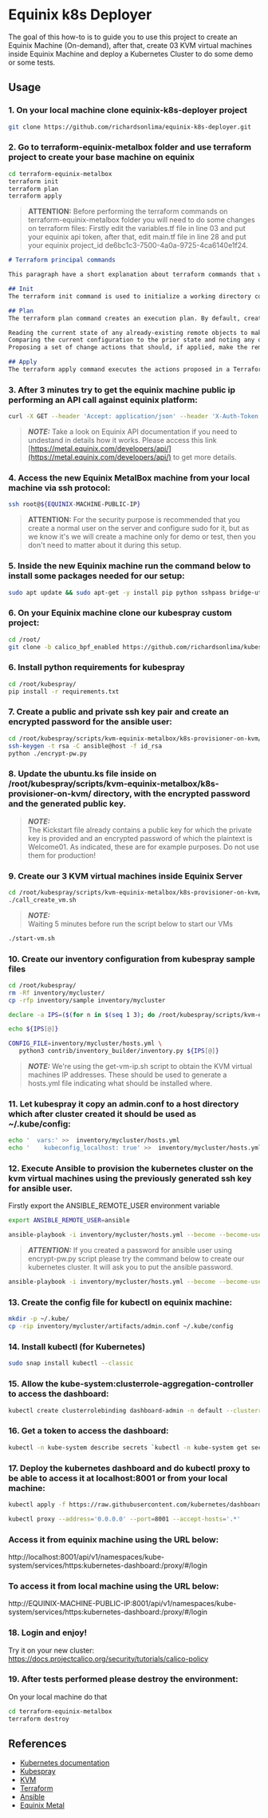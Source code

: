 # Equinix k8s Deployer

The goal of this how-to is to guide you to use this project to create an Equinix Machine (On-demand), after that, create 03 KVM virtual machines inside Equinix Machine and deploy a Kubernetes Cluster to do some demo or some tests.

## Usage

### 1. On your local machine clone equinix-k8s-deployer project 
```bash
git clone https://github.com/richardsonlima/equinix-k8s-deployer.git
```

### 2. Go to terraform-equinix-metalbox folder and use terraform project to create your base machine on equinix 
```bash
cd terraform-equinix-metalbox
terraform init
terraform plan 
terraform apply 
```

> **ATTENTION:**  Before performing the terraform commands on terraform-equinix-metalbox folder you will need to do some changes on terraform files: Firstly edit the variables.tf file in line 03 and put your equinix api token, after that, edit main.tf file in line 28 and put your equinix project_id de6bc1c3-7500-4a0a-9725-4ca6140e1f24.


```md
# Terraform principal commands 

This paragraph have a short explanation about terraform commands that we will need for your project.

## Init
The terraform init command is used to initialize a working directory containing Terraform configuration files. This is the first command that should be run after writing a new Terraform configuration or cloning an existing one from version control. It is safe to run this command multiple times.

## Plan
The terraform plan command creates an execution plan. By default, creating a plan consists of:

Reading the current state of any already-existing remote objects to make sure that the Terraform state is up-to-date.
Comparing the current configuration to the prior state and noting any differences.
Proposing a set of change actions that should, if applied, make the remote objects match the configuration.

## Apply
The terraform apply command executes the actions proposed in a Terraform plan.
```

### 3. After 3 minutes try to get the equinix machine public ip performing an API call against equinix platform:
```bash
curl -X GET --header 'Accept: application/json' --header 'X-Auth-Token: ${YOUR-API-TOKEN-HERE}' 'https://api.equinix.com/metal/v1/projects/de6bc1c3-7500-4a0a-9725-4ca6140e1f24/devices' | jq |grep address
```
> **_NOTE:_**  Take a look on Equinix API documentation if you need to undestand in details how it works.  Please access this link [https://metal.equinix.com/developers/api/](https://metal.equinix.com/developers/api/) to get more details.  

### 4. Access the new Equinix MetalBox machine from your local machine via ssh protocol:
```bash
ssh root@${EQUINIX-MACHINE-PUBLIC-IP}
```
> **ATTENTION:**  For the security purpose is recommended that you create a normal user on the server and configure sudo for it, but as we know it's we will create a machine only for demo or test, then you don't need to matter about it during this setup.

### 5. Inside the new Equinix machine run the command below to install some packages needed for our setup:
```bash
sudo apt update && sudo apt-get -y install pip python sshpass bridge-utils qemu-kvm qemu virt-manager net-tools openssh-server mlocate libvirt-clients libvirt-daemon libvirt-daemon-driver-storage-zfs python3-libvirt virt-manager virtinst
```

### 6. On your Equinix machine clone our kubespray custom project: 
```bash
cd /root/
git clone -b calico_bpf_enabled https://github.com/richardsonlima/kubespray.git
```

### 6. Install python requirements for kubespray
```bash
cd /root/kubespray/
pip install -r requirements.txt
````

### 7. Create a public and private ssh key pair and create an encrypted password for the ansible user:
```bash
cd /root/kubespray/scripts/kvm-equinix-metalbox/k8s-provisioner-on-kvm/
ssh-keygen -t rsa -C ansible@host -f id_rsa
python ./encrypt-pw.py
```

### 8. Update the ubuntu.ks file inside on /root/kubespray/scripts/kvm-equinix-metalbox/k8s-provisioner-on-kvm/ directory, with the encrypted password and the generated public key. 

> **_NOTE:_**  
 The Kickstart file already 
contains a public key for which the private key is provided and an encrypted password of which the plaintext is Welcome01. As indicated, these are for example purposes. Do not use them for production!


### 9. Create our 3 KVM virtual machines inside Equinix Server
```bash
cd /root/kubespray/scripts/kvm-equinix-metalbox/k8s-provisioner-on-kvm/
./call_create_vm.sh 
```
> **_NOTE:_**  
 Waiting 5 minutes before run the script below to start our VMs 
```bash
./start-vm.sh
```

### 10. Create our inventory configuration from kubespray sample files
```bash
cd /root/kubespray/
rm -Rf inventory/mycluster/
cp -rfp inventory/sample inventory/mycluster
```
```bash
declare -a IPS=($(for n in $(seq 1 3); do /root/kubespray/scripts/kvm-equinix-metalbox/k8s-provisioner-on-kvm/get-vm-ip.sh node$n; done))
```
```bash
echo ${IPS[@]}
```
```bash
CONFIG_FILE=inventory/mycluster/hosts.yml \
   python3 contrib/inventory_builder/inventory.py ${IPS[@]}
```

> **_NOTE:_**  We're using the get-vm-ip.sh script to obtain the KVM virtual machines IP addresses. These should be used to generate a hosts.yml file indicating what should be installed where.


### 11. Let kubespray it copy an admin.conf to a host directory which after cluster created it should be used as ~/.kube/config:
```bash
echo '  vars:' >>  inventory/mycluster/hosts.yml
echo '    kubeconfig_localhost: true' >>  inventory/mycluster/hosts.yml
```

### 12. Execute Ansible to provision the kubernetes cluster on the kvm virtual machines using the previously generated ssh key for ansible user.


Firstly export the ANSIBLE_REMOTE_USER environment variable
```bash
export ANSIBLE_REMOTE_USER=ansible
```

```bash
ansible-playbook -i inventory/mycluster/hosts.yml --become --become-user=root cluster.yml --private-key=/root/kubespray/scripts/kvm-equinix-metalbox/k8s-provisioner-on-kvm/id_rsa
```

> **_ATTENTION:_** If you created a password for ansible user using encrypt-pw.py script please try the command below to create our kubernetes cluster. It will ask you to put the ansible password. 
```bash
ansible-playbook -i inventory/mycluster/hosts.yml --become --become-user=root cluster.yml --private-key=/root/kubespray/scripts/kvm-equinix-metalbox/k8s-provisioner-on-kvm/id_rsa --ask-pass
```

### 13. Create the config file for kubectl on equinix machine:
```bash
mkdir -p ~/.kube/
cp -rip inventory/mycluster/artifacts/admin.conf ~/.kube/config
```

### 14. Install kubectl (for Kubernetes)
```bash
sudo snap install kubectl --classic 
```

### 15. Allow the kube-system:clusterrole-aggregation-controller to access the dashboard:
```bash
kubectl create clusterrolebinding dashboard-admin -n default --clusterrole=cluster-admin --serviceaccount=kube-system:clusterrole-aggregation-controller
```

### 16. Get a token to access the dashboard:
```bash
kubectl -n kube-system describe secrets `kubectl -n kube-system get secrets | awk '/clusterrole-aggregation-controller/ {print $1}'` | awk '/token:/ {print $2}'
```

### 17. Deploy the kubernetes dashboard and do kubectl proxy to be able to access it at localhost:8001 or from your local machine:

```bash
kubectl apply -f https://raw.githubusercontent.com/kubernetes/dashboard/v2.3.1/aio/deploy/recommended.yaml

kubectl proxy --address='0.0.0.0' --port=8001 --accept-hosts='.*'
```

### Access it from equinix machine using the URL below:
http://localhost:8001/api/v1/namespaces/kube-system/services/https:kubernetes-dashboard:/proxy/#/login

### To access it from local machine using the URL below:
http://EQUINIX-MACHINE-PUBLIC-IP:8001/api/v1/namespaces/kube-system/services/https:kubernetes-dashboard:/proxy/#/login



### 18. Login and enjoy! 
Try it on your new cluster: https://docs.projectcalico.org/security/tutorials/calico-policy

### 19. After tests performed please destroy the environment:
On your local machine do that
```bash
cd terraform-equinix-metalbox
terraform destroy
```

## References

- [Kubernetes documentation](https://kubernetes.io/docs/home/)
- [Kubespray](https://kubernetes.io/docs/setup/production-environment/tools/kubespray/)
- [KVM](https://www.linux-kvm.org/page/Main_Page)
- [Terraform](https://www.terraform.io/)
- [Ansible](https://www.ansible.com/)
- [Equinix Metal](https://metal.equinix.com/developers/docs/deploy/on-demand/)
